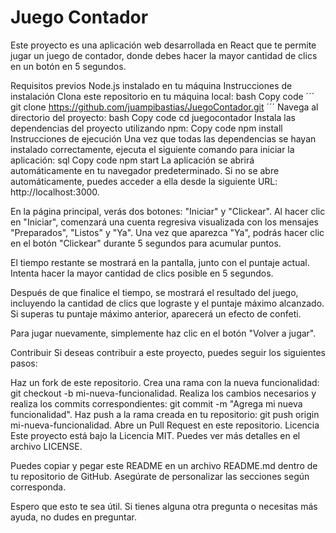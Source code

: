 # Juego Contador
Este proyecto es una aplicación web desarrollada en React que te permite jugar un juego de contador, donde debes hacer la mayor cantidad de clics en un botón en 5 segundos.

Requisitos previos
Node.js instalado en tu máquina
Instrucciones de instalación
Clona este repositorio en tu máquina local:
bash
Copy code
´´´
git clone https://github.com/juampibastias/JuegoContador.git
´´´
Navega al directorio del proyecto:
bash
Copy code
cd juegocontador
Instala las dependencias del proyecto utilizando npm:
Copy code
npm install
Instrucciones de ejecución
Una vez que todas las dependencias se hayan instalado correctamente, ejecuta el siguiente comando para iniciar la aplicación:
sql
Copy code
npm start
La aplicación se abrirá automáticamente en tu navegador predeterminado. Si no se abre automáticamente, puedes acceder a ella desde la siguiente URL: http://localhost:3000.

En la página principal, verás dos botones: "Iniciar" y "Clickear". Al hacer clic en "Iniciar", comenzará una cuenta regresiva visualizada con los mensajes "Preparados", "Listos" y "Ya". Una vez que aparezca "Ya", podrás hacer clic en el botón "Clickear" durante 5 segundos para acumular puntos.

El tiempo restante se mostrará en la pantalla, junto con el puntaje actual. Intenta hacer la mayor cantidad de clics posible en 5 segundos.

Después de que finalice el tiempo, se mostrará el resultado del juego, incluyendo la cantidad de clics que lograste y el puntaje máximo alcanzado. Si superas tu puntaje máximo anterior, aparecerá un efecto de confeti.

Para jugar nuevamente, simplemente haz clic en el botón "Volver a jugar".

Contribuir
Si deseas contribuir a este proyecto, puedes seguir los siguientes pasos:

Haz un fork de este repositorio.
Crea una rama con la nueva funcionalidad: git checkout -b mi-nueva-funcionalidad.
Realiza los cambios necesarios y realiza los commits correspondientes: git commit -m "Agrega mi nueva funcionalidad".
Haz push a la rama creada en tu repositorio: git push origin mi-nueva-funcionalidad.
Abre un Pull Request en este repositorio.
Licencia
Este proyecto está bajo la Licencia MIT. Puedes ver más detalles en el archivo LICENSE.

Puedes copiar y pegar este README en un archivo README.md dentro de tu repositorio de GitHub. Asegúrate de personalizar las secciones según corresponda.

Espero que esto te sea útil. Si tienes alguna otra pregunta o necesitas más ayuda, no dudes en preguntar.
